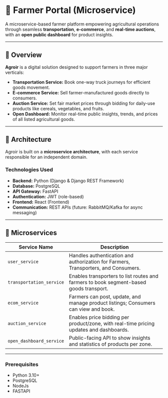 # 🌾 Farmer Portal (Microservice)

A microservice-based farmer platform empowering agricultural operations through seamless **transportation**, **e-commerce**, and **real-time auctions**, with an **open public dashboard** for product insights.

---

## 📘 Overview

**Agroir** is a digital solution designed to support farmers in three major verticals:
- **Transportation Service:** Book one-way truck journeys for efficient goods movement.
- **E-commerce Service:** Sell farmer-manufactured goods directly to consumers.
- **Auction Service:** Set fair market prices through bidding for daily-use products like cereals, vegetables, and fruits.
- **Open Dashboard:** Monitor real-time public insights, trends, and prices of all listed agricultural goods.

---

## 🧱 Architecture

Agroir is built on a **microservice architecture**, with each service responsible for an independent domain.

### Technologies Used
- **Backend:** Python (Django & Django REST Framework)
- **Database:** PostgreSQL
- **API Gateway:** FastAPI
- **Authentication:** JWT (role-based)
- **Frontend:** React (Frontend)
- **Communication:** REST APIs (future: RabbitMQ/Kafka for async messaging)

---

## 🚀 Microservices

| Service Name          | Description |
|-----------------------|-------------|
| `user_service`        | Handles authentication and authorization for Farmers, Transporters, and Consumers. |
| `transportation_service` | Enables transporters to list routes and farmers to book segment-based goods transport. |
| `ecom_service`        | Farmers can post, update, and manage product listings; Consumers can view and book. |
| `auction_service`     | Enables price bidding per product/zone, with real-time pricing updates and dashboards. |
| `open_dashboard_service` | Public-facing API to show insights and statistics of products per zone. |

---



### Prerequisites
- Python 3.10+
- PostgreSQL
- NodeJs 
- FASTAPI
